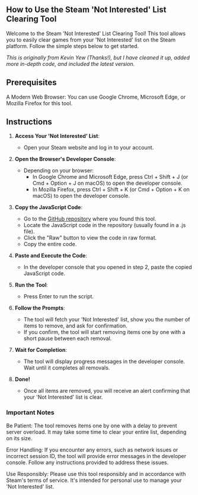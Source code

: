 ## How to Use the Steam 'Not Interested' List Clearing Tool
Welcome to the Steam 'Not Interested' List Clearing Tool! This tool allows you to easily clear games from your 'Not Interested' list on the Steam platform. Follow the simple steps below to get started.

_This is originally from Kevin Yew (Thanks!), but I have cleaned it up, added more in-depth code, and included the latest version._

## Prerequisites
A Modern Web Browser: You can use Google Chrome, Microsoft Edge, or Mozilla Firefox for this tool.

## Instructions
1. **Access Your 'Not Interested' List**:
   * Open your Steam website and log in to your account.

2. **Open the Browser's Developer Console**:
     * Depending on your browser:
        - In Google Chrome and Microsoft Edge, press Ctrl + Shift + J (or Cmd + Option + J on macOS) to open the developer console.
        - In Mozilla Firefox, press Ctrl + Shift + K (or Cmd + Option + K on macOS) to open the developer console.

3. **Copy the JavaScript Code**:
     - Go to the [GitHub repository](https://github.com/0x12HD/How-to-Reset-Not-Interested-List-on-Steam/blob/main/reset-not%20Interested-list.js) where you found this tool.
     - Locate the JavaScript code in the repository (usually found in a .js file).
     - Click the "Raw" button to view the code in raw format.
     - Copy the entire code.
   
3. **Paste and Execute the Code**:
      - In the developer console that you opened in step 2, paste the copied JavaScript code.

4. **Run the Tool**:
      - Press Enter to run the script.

5. **Follow the Prompts**:
      - The tool will fetch your 'Not Interested' list, show you the number of items to remove, and ask for confirmation.
      - If you confirm, the tool will start removing items one by one with a short pause between each removal.

6. **Wait for Completion**:
      - The tool will display progress messages in the developer console. Wait until it completes all removals.

7. **Done!**
      - Once all items are removed, you will receive an alert confirming that your 'Not Interested' list is clear.

### Important Notes
Be Patient: The tool removes items one by one with a delay to prevent server overload. It may take some time to clear your entire list, depending on its size.

Error Handling: If you encounter any errors, such as network issues or incorrect session ID, the tool will provide error messages in the developer console. Follow any instructions provided to address these issues.

Use Responsibly: Please use this tool responsibly and in accordance with Steam's terms of service. It's intended for personal use to manage your 'Not Interested' list.


